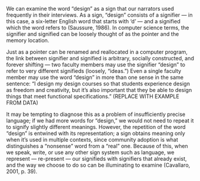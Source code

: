We can examine the word “design” as a sign that our narrators used frequently in their interviews. As a sign, “design” consists of a signifier — in this case, a six-letter English word that starts with ‘d’ — and a signified which the word refers to (Saussure, 1986). In computer science terms, the signifier and signified can be loosely thought of as the pointer and the memory location.

Just as a pointer can be renamed and reallocated in a computer program, the link between signifier and signified is arbitrary, socially constructed, and forever shifting — two faculty members may use the signifier “design” to refer to very different signifieds (loosely, “ideas.”) Even a single faculty member may use the word “design” in more than one sense in the same sentence: “I design my design courses so that students experience design as freedom and creativity, but it’s also important that they be able to design things that meet functional specifications.” (REPLACE WITH EXAMPLE FROM DATA)

It may be tempting to diagnose this as a problem of insufficiently precise language; if we had more words for “design,” we would not need to repeat it to signify slightly different meanings. However, the repetition of the word “design” is entwined with its representation; a sign obtains meaning only when it’s used in multiple contexts, since community adoption is what distinguishes a “nonsense” word from a “real” one. Because of this, when we speak, write, or use any other sign system such as language, we represent — re-present — our signifieds with signifiers that already exist, and the way we choose to do so can be illuminating to examine (Cavallaro, 2001, p. 39).

